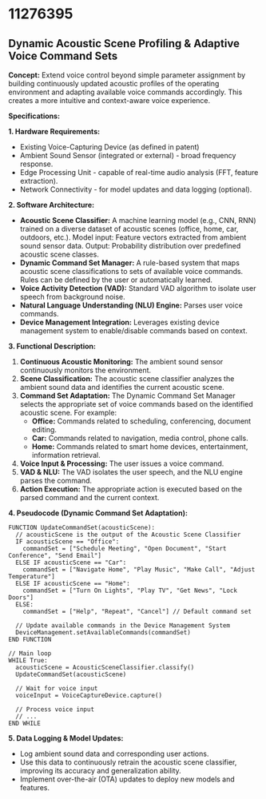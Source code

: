 # 11276395

## Dynamic Acoustic Scene Profiling & Adaptive Voice Command Sets

**Concept:** Extend voice control beyond simple parameter assignment by building continuously updated acoustic profiles of the operating environment and adapting available voice commands accordingly. This creates a more intuitive and context-aware voice experience.

**Specifications:**

**1. Hardware Requirements:**

*   Existing Voice-Capturing Device (as defined in patent)
*   Ambient Sound Sensor (integrated or external) - broad frequency response.
*   Edge Processing Unit - capable of real-time audio analysis (FFT, feature extraction).
*   Network Connectivity - for model updates and data logging (optional).

**2. Software Architecture:**

*   **Acoustic Scene Classifier:**  A machine learning model (e.g., CNN, RNN) trained on a diverse dataset of acoustic scenes (office, home, car, outdoors, etc.).  Model input: Feature vectors extracted from ambient sound sensor data.  Output: Probability distribution over predefined acoustic scene classes.
*   **Dynamic Command Set Manager:**  A rule-based system that maps acoustic scene classifications to sets of available voice commands.  Rules can be defined by the user or automatically learned.
*   **Voice Activity Detection (VAD):** Standard VAD algorithm to isolate user speech from background noise.
*   **Natural Language Understanding (NLU) Engine:** Parses user voice commands.
*   **Device Management Integration:** Leverages existing device management system to enable/disable commands based on context.

**3. Functional Description:**

1.  **Continuous Acoustic Monitoring:** The ambient sound sensor continuously monitors the environment.
2.  **Scene Classification:** The acoustic scene classifier analyzes the ambient sound data and identifies the current acoustic scene.
3.  **Command Set Adaptation:** The Dynamic Command Set Manager selects the appropriate set of voice commands based on the identified acoustic scene. For example:
    *   **Office:**  Commands related to scheduling, conferencing, document editing.
    *   **Car:**  Commands related to navigation, media control, phone calls.
    *   **Home:** Commands related to smart home devices, entertainment, information retrieval.
4.  **Voice Input & Processing:** The user issues a voice command.
5.  **VAD & NLU:** The VAD isolates the user speech, and the NLU engine parses the command.
6.  **Action Execution:** The appropriate action is executed based on the parsed command and the current context.

**4. Pseudocode (Dynamic Command Set Adaptation):**

```
FUNCTION UpdateCommandSet(acousticScene):
  // acousticScene is the output of the Acoustic Scene Classifier
  IF acousticScene == "Office":
    commandSet = ["Schedule Meeting", "Open Document", "Start Conference", "Send Email"]
  ELSE IF acousticScene == "Car":
    commandSet = ["Navigate Home", "Play Music", "Make Call", "Adjust Temperature"]
  ELSE IF acousticScene == "Home":
    commandSet = ["Turn On Lights", "Play TV", "Get News", "Lock Doors"]
  ELSE:
    commandSet = ["Help", "Repeat", "Cancel"] // Default command set

  // Update available commands in the Device Management System
  DeviceManagement.setAvailableCommands(commandSet)
END FUNCTION

// Main loop
WHILE True:
  acousticScene = AcousticSceneClassifier.classify()
  UpdateCommandSet(acousticScene)

  // Wait for voice input
  voiceInput = VoiceCaptureDevice.capture()

  // Process voice input
  // ...
END WHILE
```

**5.  Data Logging & Model Updates:**

*   Log ambient sound data and corresponding user actions.
*   Use this data to continuously retrain the acoustic scene classifier, improving its accuracy and generalization ability.
*   Implement over-the-air (OTA) updates to deploy new models and features.